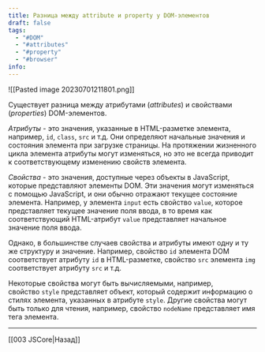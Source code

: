 ```yaml
---
title: Разница между attribute и property у DOM-элементов
draft: false
tags:
  - "#DOM"
  - "#attributes"
  - "#property"
  - "#browser"
info:
---
```

![[Pasted image 20230701211801.png]]

Существует разница между атрибутами (_attributes_) и свойствами (_properties_) DOM-элементов.

_Атрибуты_ - это значения, указанные в HTML-разметке элемента, например, `id`, `class`, `src` и т.д. Они определяют начальные значения и состояния элемента при загрузке страницы. На протяжении жизненного цикла элемента атрибуты могут изменяться, но это не всегда приводит к соответствующему изменению свойств элемента.

_Свойства_ - это значения, доступные через объекты в JavaScript, которые представляют элементы DOM. Эти значения могут изменяться с помощью JavaScript, и они обычно отражают текущее состояние элемента. Например, у элемента `input` есть свойство `value`, которое представляет текущее значение поля ввода, в то время как соответствующий HTML-атрибут `value` представляет начальное значение поля ввода.

Однако, в большинстве случаев свойства и атрибуты имеют одну и ту же структуру и значение. Например, свойство `id` элемента DOM соответствует атрибуту `id` в HTML-разметке, свойство `src` элемента `img` соответствует атрибуту `src` и т.д.

Некоторые свойства могут быть вычисляемыми, например, свойство `style` представляет объект, который содержит информацию о стилях элемента, указанных в атрибуте `style`. Другие свойства могут быть только для чтения, например, свойство `nodeName` представляет имя тега элемента.

---

[[003 JSCore|Назад]]